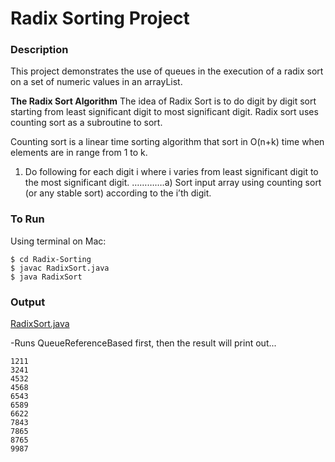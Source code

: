 # Radix Sorting Project

### Description

This project demonstrates the use of queues in the execution of a radix sort on a set of numeric values in an arrayList.

**The Radix Sort Algorithm**
The idea of Radix Sort is to do digit by digit sort starting from least significant digit to most significant digit. Radix sort uses counting sort as a subroutine to sort.

Counting sort is a linear time sorting algorithm that sort in O(n+k) time when elements are in range from 1 to k.

1) Do following for each digit i where i varies from least significant digit to the most significant digit.
………….a) Sort input array using counting sort (or any stable sort) according to the i’th digit.

### To Run

Using terminal on Mac:

```
$ cd Radix-Sorting
$ javac RadixSort.java
$ java RadixSort
```

### Output

<u>RadixSort.java</u>

-Runs QueueReferenceBased first, then the result will print out...

```
1211
3241
4532
4568
6543
6589
6622
7843
7865
8765
9987
```
